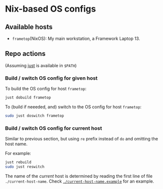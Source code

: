# Nix-based OS configs

## Available hosts

- `frametop`(NixOS): My main workstation, a Framework Laptop 13.


## Repo actions

(Assuming [just](https://github.com/casey/just) is available in `$PATH`)

### Build / switch OS config for given host

To build the OS config for host `frametop`:
```sh
just dobuild frametop
```

To (build if neeeded, and) switch to the OS config for host `frametop`:
```sh
sudo just doswitch frametop
```

### Build / switch OS config for current host

Similar to previous section, but using `re` prefix instead of `do` and omitting the host name.

For example:
```sh
just rebuild
sudo just reswitch
```

The name of the _current_ host is determined by reading the first line of file `./current-host-name`.
Check [`./current-host-name.example`](./current-host-name.example) for an example.
